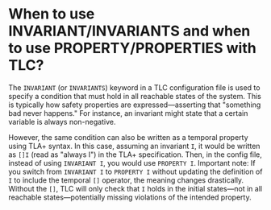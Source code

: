 # When to use INVARIANT/INVARIANTS and when to use PROPERTY/PROPERTIES with TLC?

The `INVARIANT` (or `INVARIANTS`) keyword in a TLC configuration file is used to specify a condition that
must hold in all reachable states of the system. This is typically how safety properties are
expressed—asserting that "something bad never happens." For instance, an invariant might state that a
certain variable is always non-negative.

However, the same condition can also be written as a temporal property using TLA+ syntax. In this case,
assuming an invariant `I`, it would be written as `[]I` (read as "always I") in the TLA+ specification.
Then, in the config file, instead of using `INVARIANT I`, you would use `PROPERTY I`.
Important note: If you switch from `INVARIANT I` to `PROPERTY I` without updating the definition of `I`
to include the temporal `[]` operator, the meaning changes drastically. Without the `[]`, TLC will only
check that `I` holds in the initial states—not in all reachable states—potentially missing violations
of the intended property.